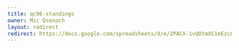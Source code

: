 ```yaml
---
title: qc96-standings
owner: Mic Qsenoch
layout: redirect
redirect: https://docs.google.com/spreadsheets/d/e/2PACX-1vQOtmXC1eEzc6nGp5mzp4QIuAak3KVWyjBGOvrp4jC4ntQHNtG6_HkMV_mHrOPeNhVN5LyKZL2v44SW/pubhtml
---
```


